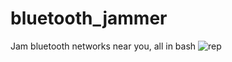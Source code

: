 # bluetooth_jammer
Jam bluetooth networks near you, all in bash
![rep](https://user-images.githubusercontent.com/89823371/213011845-0967ce07-dfa3-4665-9df3-6e34b6927a4d.png)
